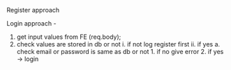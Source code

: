 Register approach







Login approach -
1. get input values from FE (req.body);
2. check values are stored in db or not
    i. if not log register first
    ii. if yes
        a. check email or password is same as db or not
           1. if no give error
           2. if yes -> login